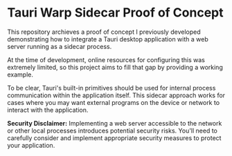# Tauri Warp Sidecar Proof of Concept

This repository archieves a proof of concept I previously developed demonstrating how to integrate a Tauri desktop application with a web server running as a sidecar process.

At the time of development, online resources for configuring this was extremely limited, so this project aims to fill that gap by providing a working example.

To be clear, Tauri's built-in primitives should be used for internal process communication within the application itself. This sidecar approach works for cases where you may want external programs on the device or network to interact with the application.

**Security Disclaimer:** Implementing a web server accessible to the network or other local processes introduces potential security risks. You'll need to carefully consider and implement appropriate security measures to protect your application.
